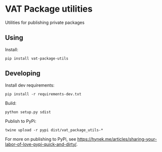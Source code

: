 # VAT Package utilities

Utilities for publishing private packages

## Using
Install:
```
pip install vat-package-utils
```

## Developing
Install dev requirements:
```
pip install -r requirements-dev.txt
```

Build:
```
python setup.py sdist
```

Publish to PyPi:
```
twine upload -r pypi dist/vat_package_utils-*
```

For more on publishing to PyPi, see https://hynek.me/articles/sharing-your-labor-of-love-pypi-quick-and-dirty/.
